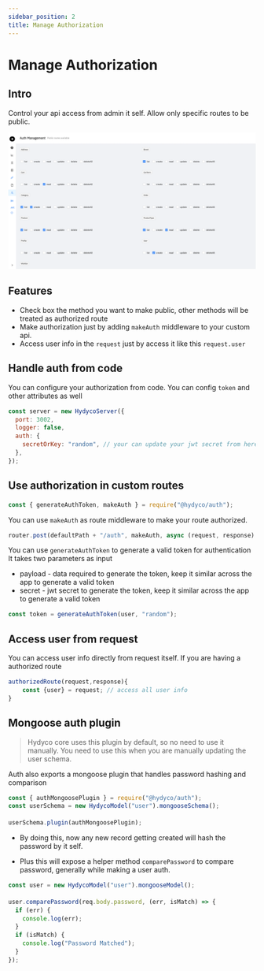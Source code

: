 ```yaml
---
sidebar_position: 2
title: Manage Authorization
---
```


# Manage Authorization

## Intro

Control your api access from admin it self. Allow only specific routes to be public.

![auth-management](https://raw.githubusercontent.com/iamrahultanwar/hydyco-preview/master/v1/4.png)

## Features

- Check box the method you want to make public, other methods will be treated as authorized route
- Make authorization just by adding `makeAuth` middleware to your custom api.
- Access user info in the `request` just by access it like this `request.user`

## Handle auth from code

You can configure your authorization from code. You can config `token` and other attributes as well

```js
const server = new HydycoServer({
  port: 3002,
  logger: false,
  auth: {
    secretOrKey: "random", // your can update your jwt secret from here
  },
});
```

## Use authorization in custom routes

```js
const { generateAuthToken, makeAuth } = require("@hydyco/auth");
```

You can use `makeAuth` as route middleware to make your route authorized.

```js
router.post(defaultPath + "/auth", makeAuth, async (request, response) => {});
```

You can use `generateAuthToken` to generate a valid token for authentication
It takes two parameters as input

- payload - data required to generate the token, keep it similar across the app to generate a valid token
- secret - jwt secret to generate the token, keep it similar across the app to generate a valid token

```js
const token = generateAuthToken(user, "random");
```

## Access user from request

You can access user info directly from request itself. If you are having a authorized route

```js
authorizedRoute(request,response){
    const {user} = request; // access all user info
}
```

## Mongoose auth plugin

> Hydyco core uses this plugin by default, so no need to use it manually. You need to use this when you are manually updating the user schema.

Auth also exports a mongoose plugin that handles password hashing and comparison

```js
const { authMongoosePlugin } = require("@hydyco/auth");
const userSchema = new HydycoModel("user").mongooseSchema();

userSchema.plugin(authMongoosePlugin);
```

- By doing this, now any new record getting created will hash the password by it self.

- Plus this will expose a helper method `comparePassword` to compare password, generally while making a user auth.

```js
const user = new HydycoModel("user").mongooseModel();

user.comparePassword(req.body.password, (err, isMatch) => {
  if (err) {
    console.log(err);
  }
  if (isMatch) {
    console.log("Password Matched");
  }
});
```
